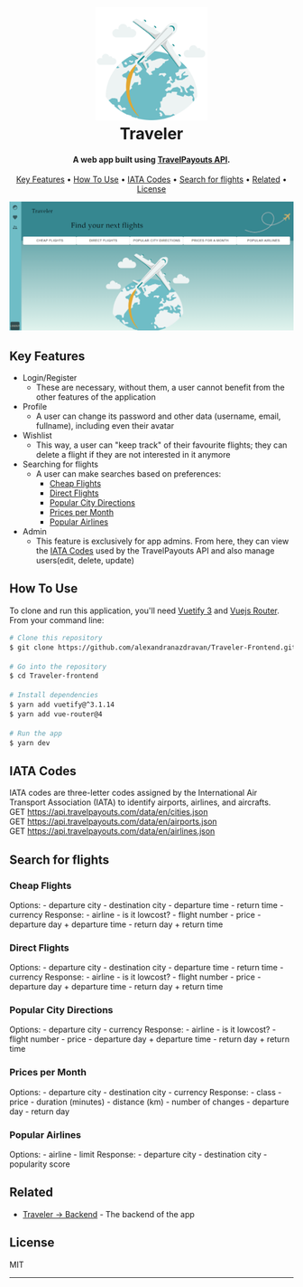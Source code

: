 <h1 align="center">
  <br>
  <img src="src\assets\logo\airplanes-are-flying-around-the-world-illustration-in-minimal-style-png.png" alt="Traveler" width="200"></a>
  <br>
  Traveler
  <br>
</h1>

<h4 align="center"> A web app built using <a href="https://rapidapi.com/Travelpayouts/api/flight-data/details" target="_blank">TravelPayouts API</a>.</h4>

<p align="center">
  <a href="#key-features">Key Features</a> •
  <a href="#how-to-use">How To Use</a> •
  <a href="#iata-codes">IATA Codes</a> •
  <a href="#search-for-flights">Search for flights</a> •
  <a href="#related">Related</a> •
  <a href="#license">License</a>
</p>

<p align="center">
  <img src="src\assets\app_ss\dashboard.png" width="800">
</p>

## Key Features

* Login/Register
  - These are necessary, without them, a user cannot benefit from the other features of the application
* Profile
  - A user can change its password and other data (username, email, fullname), including even their avatar
* Wishlist
   - This way, a user can "keep track" of their favourite flights; they can delete a flight if they are not interested in it anymore
*  Searching for flights
   - A user can make searches based on preferences:
		-  [Cheap Flights](#cheap-flights)
		-  [Direct Flights](#direct-flights)
		-  [Popular City Directions](#popular-city-directions)
		-  [Prices per Month](#prices-per-month)
		-  [Popular Airlines](#popular-airlines)
* Admin
   - This feature is exclusively for app admins. From here, they can view the [IATA Codes](#iata-codes) used by the TravelPayouts API and also manage users(edit, delete, update)


## How To Use

To clone and run this application, you'll need [Vuetify 3](https://vuetifyjs.com/en/) and [Vuejs Router](https://router.vuejs.org/installation.html). <br> From your command line:

```bash
# Clone this repository
$ git clone https://github.com/alexandranazdravan/Traveler-Frontend.git

# Go into the repository
$ cd Traveler-frontend

# Install dependencies
$ yarn add vuetify@^3.1.14
$ yarn add vue-router@4

# Run the app
$ yarn dev
```
## IATA Codes
IATA codes are three-letter codes assigned by the International Air Transport Association (IATA) to identify airports, airlines, and aircrafts. <br>
GET https://api.travelpayouts.com/data/en/cities.json  <br>
GET https://api.travelpayouts.com/data/en/airports.json  <br>
GET https://api.travelpayouts.com/data/en/airlines.json


## Search for flights
<h3 id="cheap-flights">Cheap Flights</h3>
Options:
- departure city
- destination city
- departure time
- return time
- currency
Response:
- airline
- is it lowcost?
- flight number
- price
- departure day + departure time
- return day + return time
<h3 id="direct-flights">Direct Flights</h3>
Options:
- departure city
- destination city
- departure time
- return time
- currency
Response:
- airline
- is it lowcost?
- flight number
- price
- departure day + departure time
- return day + return time
<h3 id="popular-city-directions">Popular City Directions</h3>
Options:
- departure city
- currency
Response:
- airline
- is it lowcost?
- flight number
- price
- departure day + departure time
- return day + return time
<h3 id="prices-per-month">Prices per Month</h3>
Options:
- departure city
- destination city
- currency
Response:
- class
- price
- duration (minutes)
- distance (km)
- number of changes
- departure day
- return day
<h3 id="popular-airlines">Popular Airlines</h3>
Options:
- airline
- limit
Response:
- departure city
- destination city
- popularity score


## Related
- [Traveler -> Backend](https://github.com/alexandranazdravan/Traveler-Frontend.git) - The backend of the app


## License

MIT

---
